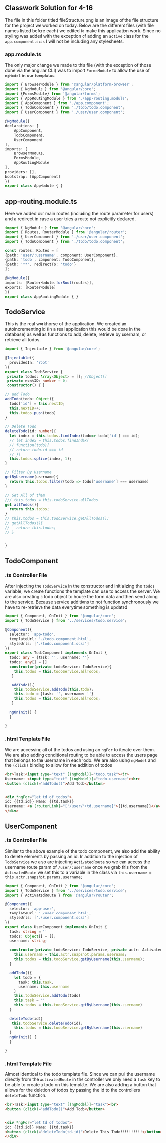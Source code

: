 ## Classwork Solution for 4-16
The file in this folder titled fileStructure.png is an image of the file structure for the project we worked on today. Below are the different files (with file names listed before each) we edited to make this application work. Since no styling was added with the exception of adding an `active` class for the `app.component.scss` I will not be including any stylesheets.

### app.module.ts
The only major change we made to this file (with the exception of those done via the angular CLI) was to import `FormsModule` to allow the use of `ngModel` in our templates
``` typescript
import { BrowserModule } from '@angular/platform-browser';
import { NgModule } from '@angular/core';
import {FormsModule} from '@angular/forms';
import { AppRoutingModule } from './app-routing.module';
import { AppComponent } from './app.component';
import { TodoComponent } from './todo/todo.component';
import { UserComponent } from './user/user.component';

@NgModule({
declarations: [
    AppComponent,
    TodoComponent,
    UserComponent
],
imports: [
    BrowserModule,
    FormsModule,
    AppRoutingModule
],
providers: [],
bootstrap: [AppComponent]
})
export class AppModule { }
```

## app-routing.module.ts
Here we added our main routes (including the route parameter for users) and a redirect in case a user tries a route not explicitly declared. 
``` typescript
import { NgModule } from '@angular/core';
import { Routes, RouterModule } from '@angular/router';
import { UserComponent } from './user/user.component';
import { TodoComponent } from './todo/todo.component';

const routes: Routes = [
{path: 'user/:username', component: UserComponent},
{path: 'todo', component: TodoComponent},
{path: '**', redirectTo: 'todo'}
];

@NgModule({
imports: [RouterModule.forRoot(routes)],
exports: [RouterModule]
})
export class AppRoutingModule { }
```

## TodoService
This is the real workhorse of the application. We created an autoincrementing id (in a real application this would be done in the database) as well as functions to add, delete, retrieve by usernam, or retrieve all todos.
``` typescript
import { Injectable } from '@angular/core';

@Injectable({
  providedIn: 'root'
})
export class TodoService {
 private todos: Array<Object> = []; //Object[]
 private nextID: number = 0;
 constructor() { }

// add Todo
addTodo(todo: Object){
  todo['id'] = this.nextID;
  this.nextID++;
  this.todos.push(todo)
}

// Delete Todo
deleteTodo(id: number){
  let index = this.todos.findIndex(todo=> todo['id'] === id);
  // let index = this.todos.findIndex(
  // function(todo){
  // return todo.id === id
  // })
  this.todos.splice(index, 1);
}

// Filter By Username
getByUsername(username){
  return this.todos.filter(todo => todo['username'] === username)
}

// Get All of them
/// this.todos = this.todoService.allTodos
get allTodos(){
  return this.todos;
}
// this.todos = this.todoService.getAllTodos();
// getAllTodos(){
//   return this.todos;
// }


}

```

## TodoComponent
### .ts Controller File
After injecting the `TodoService` in the constructor and initializing the `todos` variable, we create functions the template can use to access the server. We are also creating a todo object to house the form data and then send along to the service. Because service additions to not function synchronously we have to re-retrieve the data everytime something is updated
``` typescript
import { Component, OnInit } from '@angular/core';
import { TodoService } from '../services/todo.service';

@Component({
  selector: 'app-todo',
  templateUrl: './todo.component.html',
  styleUrls: ['./todo.component.scss']
})
export class TodoComponent implements OnInit {
  todo: any = {task: '', username: ''}
  todos: any[] = []
  constructor(private todoService: TodoService){
    this.todos = this.todoService.allTodos;
   }

   addTodo(){
    this.todoService.addTodo(this.todo);
    this.todo = {task: '', username: ''}
    this.todos = this.todoService.allTodos;
   }

  ngOnInit() {
  }

}

```
### .html Tenplate File
We are accessing all of the todos and using an `ngFor` to iterate over them. We are also adding conditional routing to be able to access the users page that belongs to the username in each todo. We are also using `ngModel` and the `(click)` binding to allow for the addition of todos
``` html
<br>Task:<input type="text" [(ngModel)]="todo.task"><br>
Username: <input type="text" [(ngModel)]="todo.username"><br>
<button (click)="addTodo()">Add Todo</button>


<div *ngFor="let td of todos">
id: {{td.id}} Name: {{td.task}} 
Username: <a [routerLink]="['/user/'+td.username]">{{td.username}}</a>
</div>
```

## UserComponent
### .ts Controller File
Similar to the above example of the todo component, we also add the ability to delete elements by passing an id. In addition to the injection of `TodoService` we also are injecting `ActivatedRoute` so we can access the username route param of `/user/:username` once we grab this from the `ActivatedRoute` we set this to a variable in the class via `this.username = this.actr.snapshot.params.username;`
``` typescript
import { Component, OnInit } from '@angular/core';
import { TodoService } from '../services/todo.service';
import { ActivatedRoute } from '@angular/router';

@Component({
  selector: 'app-user',
  templateUrl: './user.component.html',
  styleUrls: ['./user.component.scss']
})
export class UserComponent implements OnInit {
  task: string = ''
  todos: Object[] = [];
  username: string;

  constructor(private todoService: TodoService, private actr: ActivatedRoute) { 
    this.username = this.actr.snapshot.params.username;
    this.todos = this.todoService.getByUsername(this.username);
  }

  addTodo(){
    let todo = {
      task: this.task,
      username: this.username
    }
    this.todoService.addTodo(todo)
    this.task = ''
    this.todos = this.todoService.getByUsername(this.username)
  }

  deleteTodo(id){
   this.todoService.deleteTodo(id);
    this.todos = this.todoService.getByUsername(this.username)
  }
  ngOnInit() {
  }

}
```

### .html Template File
Almost identical to the todo template file. Since we can pull the username directly from the `ActivatedRoute` in the controller we only need a `task` key to be able to create a todo on this template. We are also adding a button that allows for the deletion of todos by passing the id to the controllers `deleteTodo` function.
``` html
<br>Task:<input type="text" [(ngModel)]="task"><br>
<button (click)="addTodo()">Add Todo</button>


<div *ngFor="let td of todos">
id: {{td.id}} Name: {{td.task}} 
<button (click)="deleteTodo(td.id)">Delete This Todo!!!!!!!!!!</button>
</div>
```